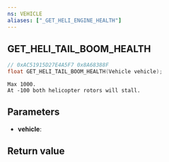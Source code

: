 ```yaml
---
ns: VEHICLE
aliases: ["_GET_HELI_ENGINE_HEALTH"]
---
```

## GET_HELI_TAIL_BOOM_HEALTH

```c
// 0xAC51915D27E4A5F7 0x8A68388F
float GET_HELI_TAIL_BOOM_HEALTH(Vehicle vehicle);
```

```
Max 1000.
At -100 both helicopter rotors will stall.
```

## Parameters
* **vehicle**: 

## Return value
